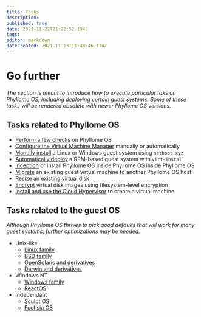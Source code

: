 ```yaml
---
title: Tasks
description: 
published: true
date: 2021-11-22T21:22:52.194Z
tags: 
editor: markdown
dateCreated: 2021-11-13T11:40:46.114Z
---
```


# Go further

*The section is meant to introduce how to execute particular taks on Phyllome OS, including deploying certain guest systems. Some of these tasks will be rendered obsolete with newer Phyllome OS versions.*

## Tasks related to Phyllome OS

* [Perform a few checks](/gofurther/checks) on Phyllome OS
* [Configure the Virtual Machine Manager](/gofurther/virt-manager) manually or automatically
* [Manully install](/gofurther/install-guest) a Linux or Windows guest system using `netboot.xyz`
* [Automatically deploy](/gofurther/virt-install) a RPM-based guest system with `virt-install` 
* [Inception](/gofurther/inception) or install Phyllome OS inside Phyllome OS inside Phyllome OS
* [Migrate](/gofurther/migrate) an existing guest virtual machine to another Phyllome OS host
* [Resize](/gofurther/resize) an existing virtual disk
* [Encrypt](/gofurther/encrypt) virtual disk images using filesystem-level encryption
* [Install and use the Cloud Hypervisor](/gofurther/cloud-hypervisor) to create a virtual machine

## Tasks related to the guest OS

*Although Phyllome OS thrives to pick good defaults that will work for many guest systems, further optimizations may be needed.* 

* Unix-like
	* [Linux family](/gofurther/linux)
  * [BSD family](/gofurther/bsd)
  * [OpenSolaris and derivatives](/gofurther/opensolaris)
  * [Darwin and derivatives](/gofurther/darwin)
* Windows NT
	* [Windows family](/gofurther/windows)
  * [ReactOS](/gofurther/reactos)
* Independant
	* [Sculpt OS](/gofurther/sculpt-os)
  * [Fuchsia OS](/gofurther/fuchsia-os)
